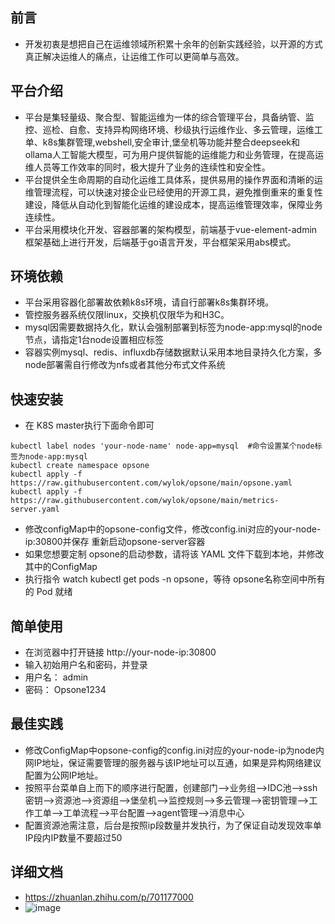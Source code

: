 ## 前言
- 开发初衷是想把自己在运维领域所积累十余年的创新实践经验，以开源的方式真正解决运维人的痛点，让运维工作可以更简单与高效。
## 平台介绍
- 平台是集轻量级、聚合型、智能运维为一体的综合管理平台，具备纳管、监控、巡检、自愈、支持异构网络环境、秒级执行运维作业、多云管理，运维工单、k8s集群管理,webshell,安全审计,堡垒机等功能并整合deepseek和ollama人工智能大模型，可为用户提供智能的运维能力和业务管理，在提高运维人员等工作效率的同时，极大提升了业务的连续性和安全性。
- 平台提供全生命周期的自动化运维工具体系，提供易用的操作界面和清晰的运维管理流程，可以快速对接企业已经使用的开源工具，避免推倒重来的重复性建设，降低从自动化到智能化运维的建设成本，提高运维管理效率，保障业务连续性。
- 平台采用模块化开发、容器部署的架构模型，前端基于vue-element-admin框架基础上进行开发，后端基于go语言开发，平台框架采用abs模式。 

## 环境依赖 
- 平台采用容器化部署故依赖k8s环境，请自行部署k8s集群环境。
- 管控服务器系统仅限linux，交换机仅限华为和H3C。
- mysql因需要数据持久化，默认会强制部署到标签为node-app:mysql的node节点，请指定1台node设置相应标签
- 容器实例mysql、redis、influxdb存储数据默认采用本地目录持久化方案，多node部署需自行修改为nfs或者其他分布式文件系统 
## 快速安装
- 在 K8S master执行下面命令即可
```
kubectl label nodes 'your-node-name' node-app=mysql  #命令设置某个node标签为node-app:mysql
kubectl create namespace opsone
kubectl apply -f https://raw.githubusercontent.com/wylok/opsone/main/opsone.yaml
kubectl apply -f https://raw.githubusercontent.com/wylok/opsone/main/metrics-server.yaml
```
- 修改configMap中的opsone-config文件，修改config.ini对应的your-node-ip:30800并保存
重新启动opsone-server容器
- 如果您想要定制 opsone的启动参数，请将该 YAML 文件下载到本地，并修改其中的ConfigMap
- 执行指令 watch kubectl get pods -n opsone，等待 opsone名称空间中所有的 Pod 就绪
## 简单使用
- 在浏览器中打开链接 http://your-node-ip:30800 
- 输入初始用户名和密码，并登录
- 用户名： admin 
- 密码： Opsone1234
## 最佳实践
- 修改ConfigMap中opsone-config的config.ini对应的your-node-ip为node内网IP地址，保证需要管理的服务器与该IP地址可以互通，如果是异构网络建议配置为公网IP地址。
- 按照平台菜单自上而下的顺序进行配置，创建部门-->业务组-->IDC池-->ssh密钥-->资源池-->资源组-->堡垒机-->监控规则-->多云管理-->密钥管理-->工作工单-->工单流程-->平台配置-->agent管理-->消息中心
- 配置资源池需注意，后台是按照ip段数量并发执行，为了保证自动发现效率单IP段内IP数量不要超过50
## 详细文档
- https://zhuanlan.zhihu.com/p/701177000
- ![image](https://github.com/user-attachments/assets/594d9fce-e137-4cf6-9154-95cb3abe663a)


